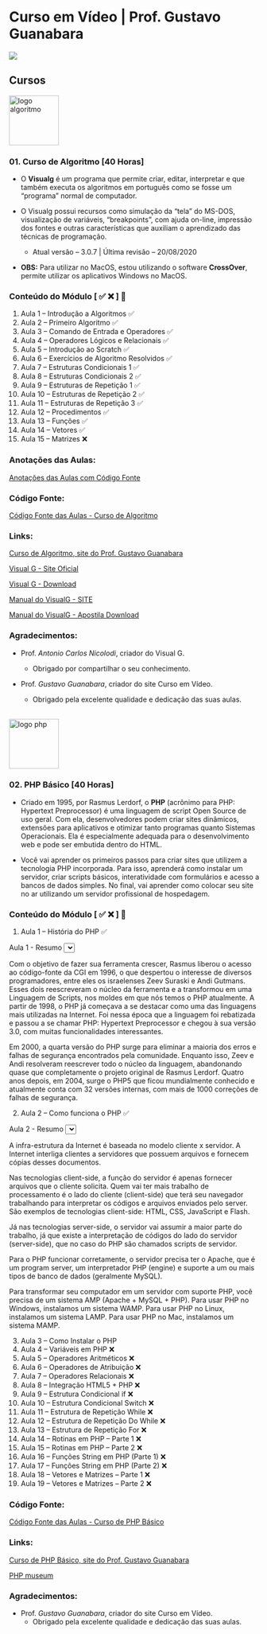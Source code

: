 # Curso em Vídeo | Prof. Gustavo Guanabara

[![](https://img.shields.io/badge/made_by-eduardodsr-green)](https://github.com/eduardodsr/cursoemvideo)
<!-- ![GitHub top language](https://img.shields.io/github/languages/top/eduardodsr/cursoemvideo)
![GitHub language count](https://img.shields.io/github/languages/count/eduardodsr/cursoemvideo) -->


## Cursos

<img src="https://www.cursoemvideo.com/wp-content/uploads/bb-plugin/cache/algoritmos-circle.jpg" alt="logo algoritmo" width="100px" /> 

### 01. Curso de Algoritmo [40 Horas] 

- O **Visualg** é um programa que permite criar, editar, interpretar e que também executa os algoritmos em português como se fosse um “programa” normal de computador.

- O Visualg possui recursos como simulação da “tela” do MS-DOS, visualização de variáveis, “breakpoints”, com ajuda on-line, impressão dos fontes e outras características que auxiliam o aprendizado das técnicas de programação.

    - Atual versão – 3.0.7 | Última revisão – 20/08/2020

- **OBS:** Para utilizar no MacOS, estou utilizando o software **CrossOver**, permite utilizar os aplicativos Windows no MacOS.


### Conteúdo do Módulo [ ✅ ❌ ] :bookmark:

1. Aula 1 – Introdução a Algoritmos  ✅
2. Aula 2 – Primeiro Algoritmo ✅
3. Aula 3 – Comando de Entrada e Operadores ✅
4. Aula 4 – Operadores Lógicos e Relacionais ✅
5. Aula 5 – Introdução ao Scratch ✅
6. Aula 6 – Exercícios de Algoritmo Resolvidos ✅
7. Aula 7 – Estruturas Condicionais 1 ✅
8. Aula 8 – Estruturas Condicionais 2 ✅
9. Aula 9 – Estruturas de Repetição 1 ✅
10. Aula 10 – Estruturas de Repetição 2 ✅
11. Aula 11 – Estruturas de Repetição 3 ✅
12. Aula 12 – Procedimentos ✅
13. Aula 13 – Funções ✅
14. Aula 14 – Vetores ✅
15. Aula 15 – Matrizes ❌


### Anotações das Aulas:

[Anotações das Aulas com Código Fonte](https://github.com/eduardodsr/cursoemvideo/blob/master/curso-de-algoritmo/algoritmos.md)

### Código Fonte:

[Código Fonte das Aulas - Curso de Algoritmo](https://github.com/eduardodsr/cursoemvideo/tree/master/curso-de-algoritmo/Projetos) 


### Links: 

[Curso de Algoritmo, site do Prof. Gustavo Guanabara](https://www.cursoemvideo.com/curso/curso-de-algoritmo/)

[Visual G - Site Oficial](http://visualg3.com.br/)

[Visual G - Download](https://sourceforge.net/projects/visualg30/)

[Manual do VisualG - SITE](https://manual.visualg3.com.br/doku.php?id=manual) 

[Manual do VisualG - Apostila Download](https://sourceforge.net/projects/visualg30/files/Apostila%20de%20VisualG%20Curso_Basico.pdf)


### Agradecimentos:

- Prof. *Antonio Carlos Nicolodi*, criador do Visual G.
    - Obrigado por compartilhar o seu conhecimento. 

- Prof. *Gustavo Guanabara*, criador do site Curso em Vídeo.
    - Obrigado pela excelente qualidade e dedicação das suas aulas. 

<br>

<img src="https://www.cursoemvideo.com/wp-content/uploads/bb-plugin/cache/php-circle.jpg" alt="logo php" width="100px" /> 

### 02. PHP Básico [40 Horas] 

- Criado em 1995, por Rasmus Lerdorf, o **PHP** (acrônimo para PHP: Hypertext Preprocessor) é uma linguagem de script Open Source de uso geral. Com ela, desenvolvedores podem criar sites dinâmicos, extensões para aplicativos e otimizar tanto programas quanto Sistemas Operacionais. Ela é especialmente adequada para o desenvolvimento web e pode ser embutida dentro do HTML.

- Você vai aprender os primeiros passos para criar sites que utilizem a tecnologia PHP incorporada. Para isso, aprenderá como instalar um servidor, criar scripts básicos, interatividade com formulários e acesso a bancos de dados simples. No final, vai aprender como colocar seu site no ar utilizando um servidor profissional de hospedagem.


### Conteúdo do Módulo [ ✅ ❌ ] :bookmark:

1. Aula 1 – História do PHP ✅

<label for="aula1"> Aula 1 - Resumo</label> <select name="aula1" id="aula1" disable>
A Linguagem PHP começou em 1994, quando Rasmus Lerdorf resolveu criar um gerenciador de visitas para o seu site. Sua primeira criação não era uma linguagem, e sim uma ferramenta. Batizada de Personal Home Page, usava comandos simples inspirados da linguagem PERL. A segunda versão da ferramenta já permitia a manipulação de formulários e pequenos livros de visita: o Personal Home Page/ Forms Interpreter, ou PHP/FI. Essa versão ficou bastante popular e começou a se espalhar em 1995.

Com o objetivo de fazer sua ferramenta crescer, Rasmus liberou o acesso ao código-fonte da CGI em 1996, o que despertou o interesse de diversos programadores, entre eles os israelenses Zeev Suraski e Andi Gutmans. Esses dois reescreveram o núcleo da ferramenta e a transformou em uma Linguagem de Scripts, nos moldes em que nós temos o PHP atualmente. A partir de 1998, o PHP já começava a se destacar como uma das linguagens mais utilizadas na Internet. Foi nessa época que a linguagem foi rebatizada e passou a se chamar PHP: Hypertext Preprocessor e chegou à sua versão 3.0, com muitas funcionalidades interessantes.

Em 2000, a quarta versão do PHP surge para eliminar a maioria dos erros e falhas de segurança encontrados pela comunidade. Enquanto isso, Zeev e Andi resolveram reescrever todo o núcleo da linguagem, abandonando quase que completamente o projeto original de Rasmus Lerdorf. Quatro anos depois, em 2004, surge o PHP5 que ficou mundialmente conhecido e atualmente conta com 32 versões internas, com mais de 1000 correções de falhas de segurança.
</select>

2. Aula 2 – Como funciona o PHP ✅

<label for="aula2"> Aula 2 - Resumo</label> <select name="aula2" id="aula2" disable>
Como funciona o PHP? Como transformar meu computador em um servidor? Como funciona tecnologias server-side? Qual é a diferença entre tecnologias PHP, ASP, JSP e etc? A segunda aula do seu Curso de PHP do Curso em Vídeo vai responder a essas e muitas outras perguntas que normalmente são feitas por quem está iniciando seus estudos em PHP.

A infra-estrutura da Internet é baseada no modelo cliente x servidor. A Internet interliga clientes a servidores que possuem arquivos e fornecem cópias desses documentos.

Nas tecnologias client-side, a função do servidor é apenas fornecer arquivos que o cliente solicita. Quem vai ter mais trabalho de processamento é o lado do cliente (client-side) que terá seu navegador trabalhando para interpretar os códigos e arquivos enviados pelo server. São exemplos de tecnologias client-side: HTML, CSS, JavaScript e Flash.

Já nas tecnologias server-side, o servidor vai assumir a maior parte do trabalho, já que existe a interpretação de códigos do lado do servidor (server-side), que no caso do PHP são chamados scripts de servidor.

Para o PHP funcionar corretamente, o servidor precisa ter o Apache, que é um program server, um interpretador PHP (engine) e suporte a um ou mais tipos de banco de dados (geralmente MySQL).

Para transformar seu computador em um servidor com suporte PHP, você precisa de um sistema AMP (Apache + MySQL + PHP). Para usar PHP no Windows, instalamos um sistema WAMP. Para usar PHP no Linux, instalamos um sistema LAMP. Para usar PHP no Mac, instalamos um sistema MAMP.
</select>

3. Aula 3 – Como Instalar o PHP
4. Aula 4 – Variáveis em PHP  ❌
5. Aula 5 – Operadores Aritméticos ❌
6. Aula 6 – Operadores de Atribuição ❌
7. Aula 7 – Operadores Relacionais ❌
8. Aula 8 – Integração HTML5 + PHP ❌
9. Aula 9 – Estrutura Condicional if ❌
10. Aula 10 – Estrutura Condicional Switch ❌
11. Aula 11 – Estrutura de Repetição While ❌
12. Aula 12 – Estrutura de Repetição Do While ❌
13. Aula 13 – Estrutura de Repetição For ❌
14. Aula 14 – Rotinas em PHP – Parte 1 ❌
15. Aula 15 – Rotinas em PHP – Parte 2 ❌
16. Aula 16 – Funções String em PHP (Parte 1) ❌
17. Aula 17 – Funções String em PHP (Parte 2) ❌
18. Aula 18 – Vetores e Matrizes – Parte 1 ❌
19. Aula 19 – Vetores e Matrizes – Parte 2 ❌

### Código Fonte:

[Código Fonte das Aulas - Curso de PHP Básico](https://github.com/eduardodsr/cursoemvideo/tree/master/php-basico/) 


### Links: 

[Curso de PHP Básico, site do Prof. Gustavo Guanabara](https://www.cursoemvideo.com/curso/php-basico)

[PHP museum](https://museum.php.net/)



### Agradecimentos:

- Prof. *Gustavo Guanabara*, criador do site Curso em Vídeo.
    - Obrigado pela excelente qualidade e dedicação das suas aulas. 